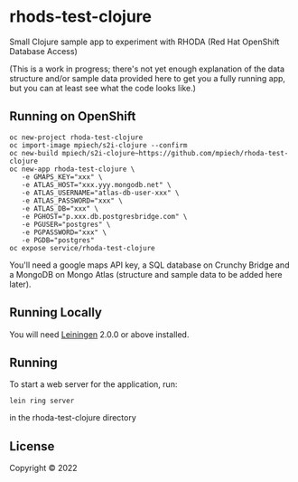 # rhods-test-clojure

Small Clojure sample app to experiment with RHODA (Red Hat OpenShift Database Access)

(This is a work in progress; there's not yet enough explanation of the data structure and/or sample data provided here to get you a fully running app, but you can at least see what the code looks like.)

## Running on OpenShift

    oc new-project rhoda-test-clojure
    oc import-image mpiech/s2i-clojure --confirm
    oc new-build mpiech/s2i-clojure~https://github.com/mpiech/rhoda-test-clojure
    oc new-app rhoda-test-clojure \
       -e GMAPS_KEY="xxx" \
       -e ATLAS_HOST="xxx.yyy.mongodb.net" \
       -e ATLAS_USERNAME="atlas-db-user-xxx" \
       -e ATLAS_PASSWORD="xxx" \
       -e ATLAS_DB="xxx" \
       -e PGHOST="p.xxx.db.postgresbridge.com" \
       -e PGUSER="postgres" \
       -e PGPASSWORD="xxx" \
       -e PGDB="postgres"
    oc expose service/rhoda-test-clojure

You'll need a google maps API key, a SQL database on Crunchy Bridge and a MongoDB on Mongo Atlas (structure and sample data to be added here later).

## Running Locally

You will need [Leiningen][] 2.0.0 or above installed.

[leiningen]: https://github.com/technomancy/leiningen

## Running

To start a web server for the application, run:

    lein ring server

in the rhoda-test-clojure directory

## License

Copyright © 2022
